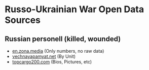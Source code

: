 # Russo-Ukrainian War Open Data Sources

## Russian personell (killed, wounded)
* [en.zona.media](https://en.zona.media/article/2022/05/20/casualties_eng) (Only numbers, no raw data)
* [vechnayapamyat.net](https://www.vechnayapamyat.net/) (By Unit)
* [topcargo200.com](https://topcargo200.com/179/) (Bios, Pictures, etc)
